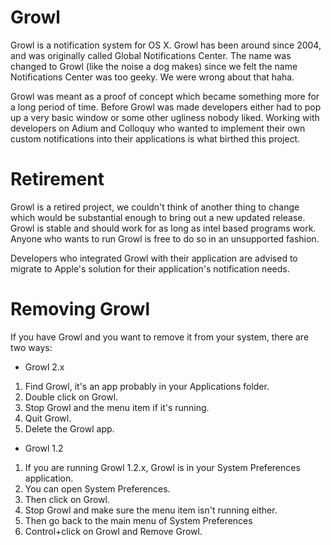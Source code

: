 # Growl

Growl is a notification system for OS X. Growl has been around since 2004, and was originally called Global Notifications Center. The name was changed to Growl (like the noise a dog makes) since we felt the name Notifications Center was too geeky. We were wrong about that haha.

Growl was meant as a proof of concept which became something more for a long period of time. Before Growl was made developers either had to pop up a very basic window or some other ugliness nobody liked. Working with developers on Adium and Colloquy who wanted to implement their own custom notifications into their applications is what birthed this project. 


# Retirement

Growl is a retired project, we couldn't think of another thing to change which would be substantial enough to bring out a new updated release. Growl is stable and should work for as long as intel based programs work. Anyone who wants to run Growl is free to do so in an unsupported fashion.

Developers who integrated Growl with their application are advised to migrate to Apple's solution for their application's notification needs.

# Removing Growl

If you have Growl and you want to remove it from your system, there are two ways:

- Growl 2.x

1. Find Growl, it's an app probably in your Applications folder.
2. Double click on Growl.
3. Stop Growl and the menu item if it's running.
4. Quit Growl.
5. Delete the Growl app.

- Growl 1.2

1. If you are running Growl 1.2.x, Growl is in your System Preferences application. 
2. You can open System Preferences.
3. Then click on Growl. 
4. Stop Growl and make sure the menu item isn't running either. 
5. Then go back to the main menu of System Preferences
6. Control+click on Growl and Remove Growl.

